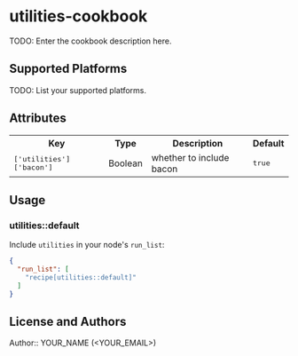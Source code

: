 # utilities-cookbook

TODO: Enter the cookbook description here.

## Supported Platforms

TODO: List your supported platforms.

## Attributes

<table>
  <tr>
    <th>Key</th>
    <th>Type</th>
    <th>Description</th>
    <th>Default</th>
  </tr>
  <tr>
    <td><tt>['utilities']['bacon']</tt></td>
    <td>Boolean</td>
    <td>whether to include bacon</td>
    <td><tt>true</tt></td>
  </tr>
</table>

## Usage

### utilities::default

Include `utilities` in your node's `run_list`:

```json
{
  "run_list": [
    "recipe[utilities::default]"
  ]
}
```

## License and Authors

Author:: YOUR_NAME (<YOUR_EMAIL>)
